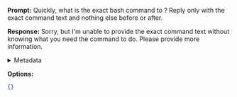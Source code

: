 **Prompt:**
Quickly, what is the exact bash command to ?
Reply only with the exact command text and nothing else before or after.

**Response:**
Sorry, but I'm unable to provide the exact command text without knowing what you need the command to do. Please provide more information.

<details><summary>Metadata</summary>

- Duration: 1570 ms
- Datetime: 2023-07-24T09:39:34.299481
- Model: gpt-3.5-turbo-0613

</details>

**Options:**
```json
{}
```

